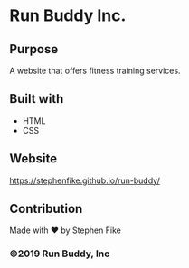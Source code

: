 # Run Buddy Inc.

## Purpose
A website that offers fitness training services.

## Built with
* HTML
* CSS

## Website
https://stephenfike.github.io/run-buddy/

## Contribution
Made with ❤️ by Stephen Fike

### ©️2019 Run Buddy, Inc
